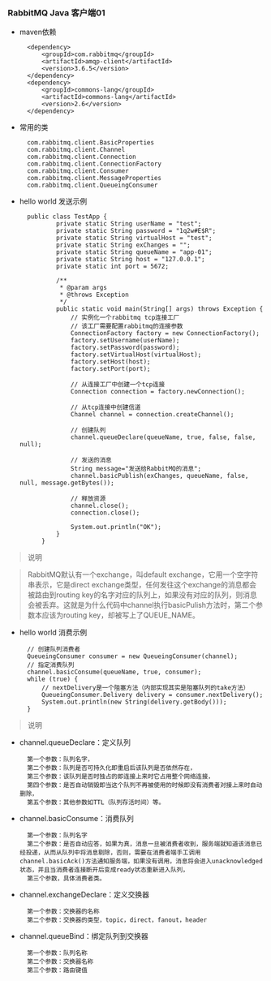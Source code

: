### RabbitMQ Java 客户端01

- maven依赖

		<dependency>
			<groupId>com.rabbitmq</groupId>
			<artifactId>amqp-client</artifactId>
			<version>3.6.5</version>
		</dependency>
		<dependency>
			<groupId>commons-lang</groupId>
			<artifactId>commons-lang</artifactId>
			<version>2.6</version>
		</dependency>

- 常用的类

		com.rabbitmq.client.BasicProperties  
		com.rabbitmq.client.Channel  
		com.rabbitmq.client.Connection  
		com.rabbitmq.client.ConnectionFactory  
		com.rabbitmq.client.Consumer  
		com.rabbitmq.client.MessageProperties  
		com.rabbitmq.client.QueueingConsumer 



- hello world 发送示例

		public class TestApp {
				private static String userName = "test";
				private static String password = "1q2w#E$R";
				private static String virtualHost = "test";
				private static String exChanges = "";
				private static String queueName = "app-01";
				private static String host = "127.0.0.1";
				private static int port = 5672;
	
				/**
				 * @param args
				 * @throws Exception
				 */
				public static void main(String[] args) throws Exception {
					// 实例化一个rabbitmq tcp连接工厂
					// 该工厂需要配置rabbitmq的连接参数
					ConnectionFactory factory = new ConnectionFactory();
					factory.setUsername(userName);
					factory.setPassword(password);
					factory.setVirtualHost(virtualHost);
					factory.setHost(host);
					factory.setPort(port);
			
					// 从连接工厂中创建一个tcp连接
					Connection connection = factory.newConnection();
			
					// 从tcp连接中创建信道
					Channel channel = connection.createChannel();
			
					// 创建队列
					channel.queueDeclare(queueName, true, false, false, null);
					
					// 发送的消息
					String message="发送给RabbitMQ的消息";
					channel.basicPublish(exChanges, queueName, false, null, message.getBytes());
					
					// 释放资源
					channel.close();
					connection.close();
					
					System.out.println("OK");
				}
			}


>说明

>RabbitMQ默认有一个exchange，叫default exchange，它用一个空字符串表示，它是direct exchange类型，任何发往这个exchange的消息都会被路由到routing key的名字对应的队列上，如果没有对应的队列，则消息会被丢弃。这就是为什么代码中channel执行basicPulish方法时，第二个参数本应该为routing key，却被写上了QUEUE_NAME。

- hello world 消费示例

		// 创建队列消费者
		QueueingConsumer consumer = new QueueingConsumer(channel);
		// 指定消费队列
		channel.basicConsume(queueName, true, consumer);
		while (true) {
			// nextDelivery是一个阻塞方法（内部实现其实是阻塞队列的take方法）
			QueueingConsumer.Delivery delivery = consumer.nextDelivery();
			System.out.println(new String(delivery.getBody()));
		}


>说明

- channel.queueDeclare：定义队列

		第一个参数：队列名字，
		第二个参数：队列是否可持久化即重启后该队列是否依然存在，
		第三个参数：该队列是否时独占的即连接上来时它占用整个网络连接，
		第四个参数：是否自动销毁即当这个队列不再被使用的时候即没有消费者对接上来时自动删除，
		第五个参数：其他参数如TTL（队列存活时间）等。
- channel.basicConsume：消费队列

		第一个参数：队列名字
		第二个参数：是否自动应答，如果为真，消息一旦被消费者收到，服务端就知道该消息已经投递，从而从队列中将消息剔除，否则，需要在消费者端手工调用channel.basicAck()方法通知服务端，如果没有调用，消息将会进入unacknowledged状态，并且当消费者连接断开后变成ready状态重新进入队列，
		第三个参数，具体消费者类。

- channel.exchangeDeclare：定义交换器

		第一个参数：交换器的名称
		第二个参数：交换器的类型，topic，direct，fanout，header

- channel.queueBind：绑定队列到交换器

		第一个参数：队列名称
		第二个参数：交换器名称
		第三个参数：路由键值




